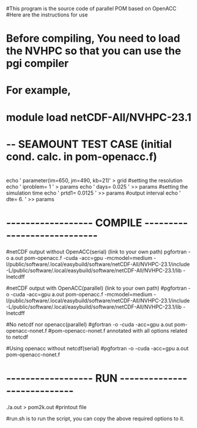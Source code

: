 #This program is the source code of parallel POM based on OpenACC
#Here are the instructions for use



# Before compiling, You need to load the NVHPC so that you can use the pgi compiler
# For example,
# module load netCDF-All/NVHPC-23.1 
# -- SEAMOUNT TEST CASE (initial cond. calc. in pom-openacc.f)
#
 echo '      parameter(im=650, jm=490, kb=21)' >  grid        #setting the resolution
 echo '      iproblem=  1                  ' >  params
 echo '      days=      0.025              ' >> params      #setting the simulation time
 echo '      prtd1=     0.0125             ' >> params      #output interval
 echo '      dte=       6.                 ' >> params
# ------------------ COMPILE ----------------------------
#netCDF output without OpenACC(serial) (link to your own path)
pgfortran -o  a.out pom-openacc.f -cuda -acc=gpu -mcmodel=medium -I/public/software/.local/easybuild/software/netCDF-All/NVHPC-23.1/include -L/public/software/.local/easybuild/software/netCDF-All/NVHPC-23.1/lib -lnetcdff

#netCDF output with OpenACC(parallel) (link to your own path)
#pgfortran -o -cuda -acc=gpu a.out pom-openacc.f  -mcmodel=medium -I/public/software/.local/easybuild/software/netCDF-All/NVHPC-23.1/include -L/public/software/.local/easybuild/software/netCDF-All/NVHPC-23.1/lib -lnetcdff

#No netcdf nor openacc(parallel)
#gfortran -o -cuda -acc=gpu a.out pom-openacc-nonet.f #pom-openacc-nonet.f annotated with all options related to netcdf

#Using openacc without netcdf(serial)
#pgfortran -o -cuda -acc=gpu a.out pom-openacc-nonet.f 

# ------------------ RUN ----------------------------
./a.out > pom2k.out  #printout file

#run.sh is to run the script, you can copy the above required options to it.
